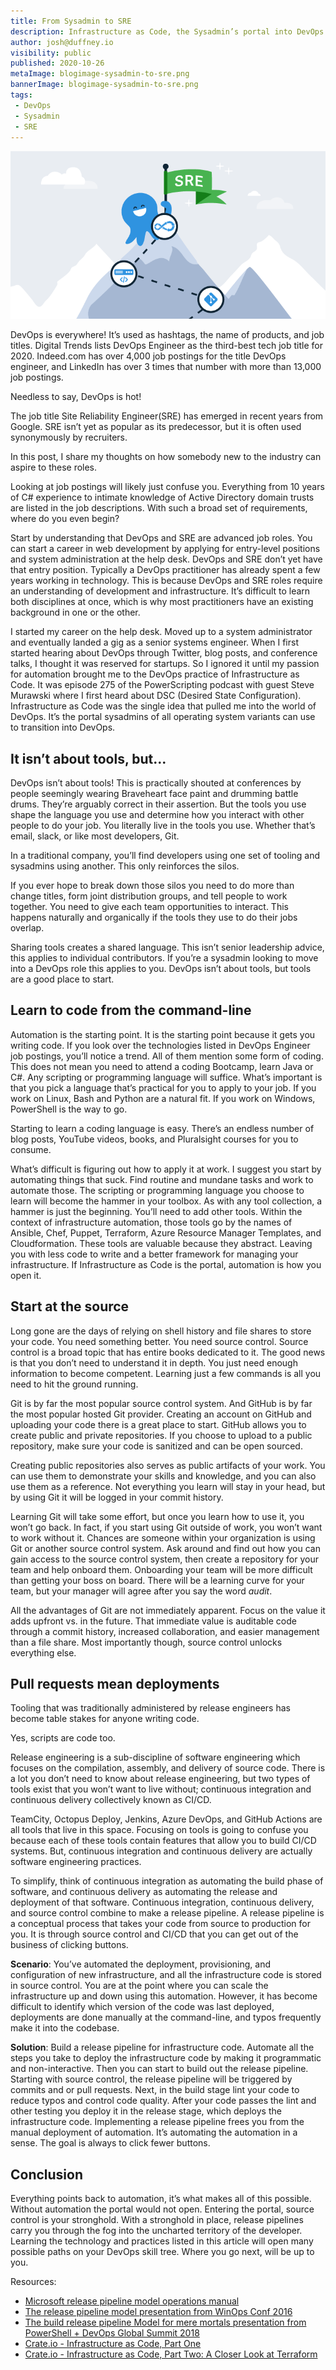 ```yaml
---
title: From Sysadmin to SRE 
description: Infrastructure as Code, the Sysadmin’s portal into DevOps 
author: josh@duffney.io 
visibility: public
published: 2020-10-26
metaImage: blogimage-sysadmin-to-sre.png
bannerImage: blogimage-sysadmin-to-sre.png
tags:
 - DevOps
 - Sysadmin
 - SRE
---
```


![From Sysadmin to SRE ](blogimage-sysadmin-to-sre.png)

DevOps is everywhere! It’s used as hashtags, the name of products, and job titles. Digital Trends lists DevOps Engineer as the third-best tech job title for 2020. Indeed.com has over 4,000 job postings for the title DevOps engineer, and LinkedIn has over 3 times that number with more than 13,000 job postings. 

Needless to say, DevOps is hot!

The job title Site Reliability Engineer(SRE) has emerged in recent years from Google. SRE isn’t yet as popular as its predecessor, but it is often used synonymously by recruiters. 

In this post, I share my thoughts on how somebody new to the industry can aspire to these roles.

Looking at job postings will likely just confuse you. Everything from 10 years of C# experience to intimate knowledge of Active Directory domain trusts are listed in the job descriptions. With such a broad set of requirements, where do you even begin?

Start by understanding that DevOps and SRE are advanced job roles. You can start a career in web development by applying for entry-level positions and system administration at the help desk. DevOps and SRE don’t yet have that entry position. Typically a DevOps practitioner has already spent a few years working in technology. This is because DevOps and SRE roles require an understanding of development and infrastructure. It’s difficult to learn both disciplines at once, which is why most practitioners have an existing background in one or the other.

I started my career on the help desk. Moved up to a system administrator and eventually landed a gig as a senior systems engineer. When I first started hearing about DevOps through Twitter, blog posts, and conference talks, I thought it was reserved for startups. So I ignored it until my passion for automation brought me to the DevOps practice of Infrastructure as Code. It was episode 275 of the PowerScripting podcast with guest Steve Murawski where I first heard about DSC (Desired State Configuration). Infrastructure as Code was the single idea that pulled me into the world of DevOps. It’s the portal sysadmins of all operating system variants can use to transition into DevOps.

## It isn’t about tools, but...

DevOps isn’t about tools! This is practically shouted at conferences by people seemingly wearing Braveheart face paint and drumming battle drums. They’re arguably correct in their assertion. But the tools you use shape the language you use and determine how you interact with other people to do your job. You literally live in the tools you use. Whether that’s email, slack, or like most developers, Git. 

In a traditional company, you’ll find developers using one set of tooling and sysadmins using another. This only reinforces the silos. 

If you ever hope to break down those silos you need to do more than change titles, form joint distribution groups, and tell people to work together. You need to give each team opportunities to interact. This happens naturally and organically if the tools they use to do their jobs overlap. 

Sharing tools creates a shared language. This isn’t senior leadership advice, this applies to individual contributors. If you’re a sysadmin looking to move into a DevOps role this applies to you. DevOps isn’t about tools, but tools are a good place to start.

## Learn to code from the command-line 

Automation is the starting point. It is the starting point because it gets you writing code. If you look over the technologies listed in DevOps Engineer job postings, you’ll notice a trend. All of them mention some form of coding. This does not mean you need to attend a coding Bootcamp, learn Java or C#. Any scripting or programming language will suffice. What’s important is that you pick a language that’s practical for you to apply to your job. If you work on Linux, Bash and Python are a natural fit. If you work on Windows, PowerShell is the way to go.

Starting to learn a coding language is easy. There’s an endless number of blog posts, YouTube videos, books, and Pluralsight courses for you to consume. 

What’s difficult is figuring out how to apply it at work. I suggest you start by automating things that suck. Find routine and mundane tasks and work to automate those. The scripting or programming language you choose to learn will become the hammer in your toolbox. As with any tool collection, a hammer is just the beginning. You’ll need to add other tools. Within the context of infrastructure automation, those tools go by the names of Ansible, Chef, Puppet, Terraform, Azure Resource Manager Templates, and Cloudformation. These tools are valuable because they abstract. Leaving you with less code to write and a better framework for managing your infrastructure. If Infrastructure as Code is the portal, automation is how you open it.

## Start at the source

Long gone are the days of relying on shell history and file shares to store your code. You need something better. You need source control. Source control is a broad topic that has entire books dedicated to it. The good news is that you don’t need to understand it in depth. You just need enough information to become competent. Learning just a few commands is all you need to hit the ground running.

Git is by far the most popular source control system. And GitHub is by far the most popular hosted Git provider. Creating an account on GitHub and uploading your code there is a great place to start. GitHub allows you to create public and private repositories. If you choose to upload to a public repository, make sure your code is sanitized and can be open sourced. 

Creating public repositories also serves as public artifacts of your work. You can use them to demonstrate your skills and knowledge, and you can also use them as a reference. Not everything you learn will stay in your head, but by using Git it will be logged in your commit history.

Learning Git will take some effort, but once you learn how to use it, you won’t go back. In fact, if you start using Git outside of work, you won’t want to work without it. Chances are someone within your organization is using Git or another source control system. Ask around and find out how you can gain access to the source control system, then create a repository for your team and help onboard them. Onboarding your team will be more difficult than getting your boss on board. There will be a learning curve for your team, but your manager will agree after you say the word _audit_.

All the advantages of Git are not immediately apparent. Focus on the value it adds upfront vs. in the future. That immediate value is auditable code through a commit history, increased collaboration, and easier management than a file share. Most importantly though, source control unlocks everything else.

## Pull requests mean deployments

Tooling that was traditionally administered by release engineers has become table stakes for anyone writing code. 

Yes, scripts are code too. 

Release engineering is a sub-discipline of software engineering which focuses on the compilation, assembly, and delivery of source code. There is a lot you don’t need to know about release engineering, but two types of tools exist that you won’t want to live without; continuous integration and continuous delivery collectively known as CI/CD.

TeamCity, Octopus Deploy, Jenkins, Azure DevOps, and GitHub Actions are all tools that live in this space. Focusing on tools is going to confuse you because each of these tools contain features that allow you to build CI/CD systems. But, continuous integration and continuous delivery are actually software engineering practices. 

To simplify, think of continuous integration as automating the build phase of software, and continuous delivery as automating the release and deployment of that software. Continuous integration, continuous delivery, and source control combine to make a release pipeline. A release pipeline is a conceptual process that takes your code from source to production for you. It is through source control and CI/CD that you can get out of the business of clicking buttons.

**Scenario**: You’ve automated the deployment, provisioning, and configuration of new infrastructure, and all the infrastructure code is stored in source control. You are at the point where you can scale the infrastructure up and down using this automation. However, it has become difficult to identify which version of the code was last deployed, deployments are done manually at the command-line, and typos frequently make it into the codebase.

**Solution**: Build a release pipeline for infrastructure code. Automate all the steps you take to deploy the infrastructure code by making it programmatic and non-interactive. Then you can start to build out the release pipeline. Starting with source control, the release pipeline will be triggered by commits and or pull requests. Next, in the build stage lint your code to reduce typos and control code quality. After your code passes the lint and other testing you deploy it in the release stage, which deploys the infrastructure code. Implementing a release pipeline frees you from the manual deployment of automation. It’s automating the automation in a sense. The goal is always to click fewer buttons.

## Conclusion

Everything points back to automation, it’s what makes all of this possible. Without automation the portal would not open. Entering the portal, source control is your stronghold. With a stronghold in place, release pipelines carry you through the fog into the uncharted territory of the developer. Learning the technology and practices listed in this article will open many possible paths on your DevOps skill tree. Where you go next, will be up to you. 

Resources:
 - [Microsoft release pipeline model operations manual](http://download.microsoft.com/download/C/4/A/C4A14099-FEA4-4CB3-8A8F-A0C2BE5A1219/The%20Release%20Pipeline%20Model.pdf)
 - [The release pipeline model presentation from WinOps Conf 2016](https://channel9.msdn.com/Events/WinOps/WinOps-Conf-2016/The-Release-Pipeline-Model)
 - [The build release pipeline Model for mere mortals presentation from PowerShell + DevOps Global Summit 2018](https://www.youtube.com/watch?v=ccEO5buASv8)
 - [Crate.io - Infrastructure as Code, Part One](https://crate.io/a/infrastructure-as-code-part-one/)
 - [Crate.io - Infrastructure as Code, Part Two: A Closer Look at Terraform](https://crate.io/a/infrastructure-as-code-part-two-a-closer-look-at-terraform/)
